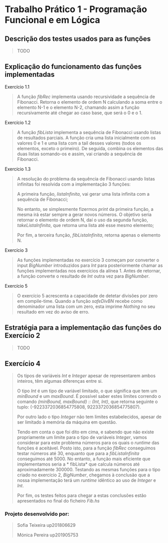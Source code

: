 # Trabalho Prático 1 - Programação Funcional e em Lógica

## Descrição dos testes usados para as funções
> TODO

## Explicação do funcionamento das funções implementadas
Exercício 1.1
> A função *fibRec* implementa usando recursividade a sequência de Fibonacci.
> Retorna o elemento de ordem N calculando a soma entre o elemento N-1 e o elemento N-2, chamando assim a função recursivamente até chegar ao caso base, que será o 0 e o 1.

Exercício 1.2
> A função *fibLista* implementa a sequência de Fibonacci usando listas de resultados parciais.
> A função cria uma lista inicialmente com os valores 0 e 1 e uma lista com a tail desses valores (todos os elementos, exceto o primeiro). De seguida, combina os elementos das duas listas somando-os e assim, vai criando a sequência de Fibonacci.

Exercício 1.3
>  A resolução do problema da sequência de Fibonacci usando listas infinitas foi resolvida com a implementação 3 funções:
>
> A primeira função, *listaInfinita*, vai gerar uma lista infinita com a sequência de Fibonacci;
>
> No entanto, se simplesmente fizermos *print* da primeira função, a mesma irá estar sempre a gerar novos números.
> O objetivo seria retornar o elemento de ordem N, daí o uso da segunda função,  *takeListaInfinita*, que retorna uma lista até esse mesmo elemento;
>
> Por fim, a terceira função, *fibListaInfinita*, retorna apenas o elemento N.

Exercício 3
> As funções implementadas no exercício 3 começam por converter o input *BigNumber* introduzidos para *Int* para posteriormente chamar as funções implementadas nos exercícios da alínea 1. Antes de retornar, a função converte o resultado de *Int* outra vez para *BigNumber*.

Exercício 5
> O exercício 5 acrescenta a capacidade de detetar divisões por zero em compile-time.
> Quando a função *safeDivBN* recebe como denominador uma lista com um zero, esta imprime *Nothing* no seu resultado em vez do aviso de erro.

## Estratégia para a implementação das funções do Exercício 2
> TODO

## Exercício 4
> Os tipos de variáveis *Int* e *Integer* apesar de representarem ambos inteiros, têm algumas diferenças entre si.
>
> O tipo *Int* é um tipo de variável limitado, o que significa que tem um *minBound* e um *maxBound*.
> É possível saber estes limites correndo o comando *(minBound, maxBound) :: (Int, Int)*, que retorna seguinte o tuplo: (-9223372036854775808, 9223372036854775807).
>
> Por outro lado o tipo *Integer* não tem limites estabelecidos, apesar de ser limitado à memória da máquina em questão.
>
>
> Tendo em conta o que foi dito em cima, e sabendo que não existe propriamente um limite para o tipo de variáveis *Integer*, vamos considerar para este problema números para os quais o *runtime* das funções é aceitável.
> Posto isto, para a função *fibRec* conseguimos testar números até 30, enquanto que para a *fibListaInfinita* conseguimos até 5000. No entanto, a função mais eficiente que implementamos seria a * fibLista* que calcula números até aproximadamente 300000.
> Testando as mesmas funções para o tipo criado no exercício 2, *BigNumber*, chegamos à conclusão que a nossa implementação terá um *runtime* idêntico ao uso de *Integer* e *Int*.
>
> Por fim, os testes feitos para chegar a estas conclusões estão apresentados no final do ficheiro *Fib.hs*

### Projeto desenvolvido por:
> Sofia Teixeira up201806629
>
> Mónica Pereira up201905753

